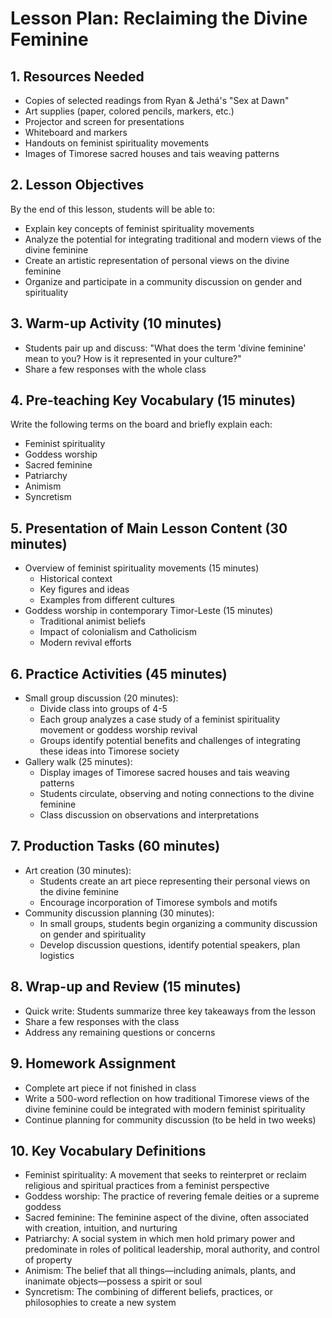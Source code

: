 # Lesson Plan: Reclaiming the Divine Feminine

## 1. Resources Needed

- Copies of selected readings from Ryan & Jethá's "Sex at Dawn"
- Art supplies (paper, colored pencils, markers, etc.)
- Projector and screen for presentations
- Whiteboard and markers
- Handouts on feminist spirituality movements
- Images of Timorese sacred houses and tais weaving patterns

## 2. Lesson Objectives

By the end of this lesson, students will be able to:
- Explain key concepts of feminist spirituality movements
- Analyze the potential for integrating traditional and modern views of the divine feminine
- Create an artistic representation of personal views on the divine feminine
- Organize and participate in a community discussion on gender and spirituality

## 3. Warm-up Activity (10 minutes)

- Students pair up and discuss: "What does the term 'divine feminine' mean to you? How is it represented in your culture?"
- Share a few responses with the whole class

## 4. Pre-teaching Key Vocabulary (15 minutes)

Write the following terms on the board and briefly explain each:
- Feminist spirituality
- Goddess worship
- Sacred feminine
- Patriarchy
- Animism
- Syncretism

## 5. Presentation of Main Lesson Content (30 minutes)

- Overview of feminist spirituality movements (15 minutes)
  - Historical context
  - Key figures and ideas
  - Examples from different cultures
- Goddess worship in contemporary Timor-Leste (15 minutes)
  - Traditional animist beliefs
  - Impact of colonialism and Catholicism
  - Modern revival efforts

## 6. Practice Activities (45 minutes)

- Small group discussion (20 minutes):
  - Divide class into groups of 4-5
  - Each group analyzes a case study of a feminist spirituality movement or goddess worship revival
  - Groups identify potential benefits and challenges of integrating these ideas into Timorese society
- Gallery walk (25 minutes):
  - Display images of Timorese sacred houses and tais weaving patterns
  - Students circulate, observing and noting connections to the divine feminine
  - Class discussion on observations and interpretations

## 7. Production Tasks (60 minutes)

- Art creation (30 minutes):
  - Students create an art piece representing their personal views on the divine feminine
  - Encourage incorporation of Timorese symbols and motifs
- Community discussion planning (30 minutes):
  - In small groups, students begin organizing a community discussion on gender and spirituality
  - Develop discussion questions, identify potential speakers, plan logistics

## 8. Wrap-up and Review (15 minutes)

- Quick write: Students summarize three key takeaways from the lesson
- Share a few responses with the class
- Address any remaining questions or concerns

## 9. Homework Assignment

- Complete art piece if not finished in class
- Write a 500-word reflection on how traditional Timorese views of the divine feminine could be integrated with modern feminist spirituality
- Continue planning for community discussion (to be held in two weeks)

## 10. Key Vocabulary Definitions

- Feminist spirituality: A movement that seeks to reinterpret or reclaim religious and spiritual practices from a feminist perspective
- Goddess worship: The practice of revering female deities or a supreme goddess
- Sacred feminine: The feminine aspect of the divine, often associated with creation, intuition, and nurturing
- Patriarchy: A social system in which men hold primary power and predominate in roles of political leadership, moral authority, and control of property
- Animism: The belief that all things—including animals, plants, and inanimate objects—possess a spirit or soul
- Syncretism: The combining of different beliefs, practices, or philosophies to create a new system